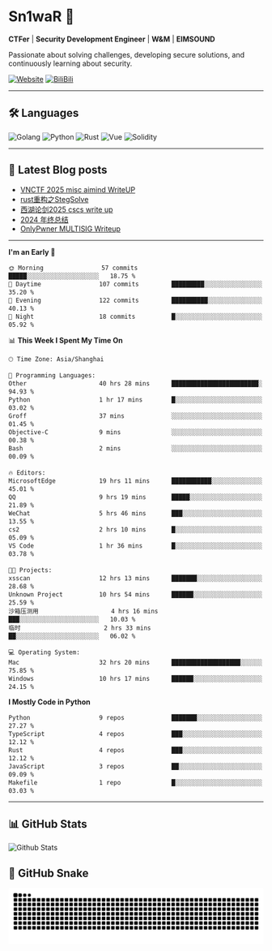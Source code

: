 # Sn1waR 👋

**CTFer** | **Security Development Engineer** | **W&M** | **EIMSOUND**

Passionate about solving challenges, developing secure solutions, and continuously learning about security.

[![Website](https://img.shields.io/website?url=https%3A%2F%2Fwww.snowywar.top)](https://www.snowywar.top) 
[![BiliBili](https://img.shields.io/badge/BiliBili-哔哩哔哩-00A1D6?style=flat&logo=bilibili&logoColor=white)](https://space.bilibili.com/8389161)  

---

## 🛠️ Languages
![Golang](https://img.shields.io/badge/-Golang-00ADD8?style=flat&logo=go&logoColor=white)
![Python](https://img.shields.io/badge/-Python-3776AB?style=flat&logo=python&logoColor=white)
![Rust](https://img.shields.io/badge/-Rust-000000?style=flat&logo=rust&logoColor=white)
![Vue](https://img.shields.io/badge/-Vue.js-4FC08D?style=flat&logo=vue.js&logoColor=white)
![Solidity](https://img.shields.io/badge/-Solidity-363636?style=flat&logo=solidity&logoColor=white)

---
## 📖 Latest Blog posts
<!-- BLOG-POST-LIST:START -->
- [VNCTF 2025 misc aimind WriteUP](https://www.snowywar.top/4546.html)
- [rust重构之StegSolve](https://www.snowywar.top/4541.html)
- [西湖论剑2025 cscs write up](https://www.snowywar.top/4527.html)
- [2024 年终总结](https://www.snowywar.top/4525.html)
- [OnlyPwner MULTISIG Writeup](https://www.snowywar.top/4507.html)
<!-- BLOG-POST-LIST:END -->
---
<!--START_SECTION:waka-->
**I'm an Early 🐤** 

```text
🌞 Morning                57 commits          █████░░░░░░░░░░░░░░░░░░░░   18.75 % 
🌆 Daytime                107 commits         █████████░░░░░░░░░░░░░░░░   35.20 % 
🌃 Evening                122 commits         ██████████░░░░░░░░░░░░░░░   40.13 % 
🌙 Night                  18 commits          █░░░░░░░░░░░░░░░░░░░░░░░░   05.92 % 
```


📊 **This Week I Spent My Time On** 

```text
🕑︎ Time Zone: Asia/Shanghai

💬 Programming Languages: 
Other                    40 hrs 28 mins      ████████████████████████░   94.93 % 
Python                   1 hr 17 mins        █░░░░░░░░░░░░░░░░░░░░░░░░   03.02 % 
Groff                    37 mins             ░░░░░░░░░░░░░░░░░░░░░░░░░   01.45 % 
Objective-C              9 mins              ░░░░░░░░░░░░░░░░░░░░░░░░░   00.38 % 
Bash                     2 mins              ░░░░░░░░░░░░░░░░░░░░░░░░░   00.09 % 

🔥 Editors: 
MicrosoftEdge            19 hrs 11 mins      ███████████░░░░░░░░░░░░░░   45.01 % 
QQ                       9 hrs 19 mins       █████░░░░░░░░░░░░░░░░░░░░   21.89 % 
WeChat                   5 hrs 46 mins       ███░░░░░░░░░░░░░░░░░░░░░░   13.55 % 
cs2                      2 hrs 10 mins       █░░░░░░░░░░░░░░░░░░░░░░░░   05.09 % 
VS Code                  1 hr 36 mins        █░░░░░░░░░░░░░░░░░░░░░░░░   03.78 % 

🐱‍💻 Projects: 
xsscan                   12 hrs 13 mins      ███████░░░░░░░░░░░░░░░░░░   28.68 % 
Unknown Project          10 hrs 54 mins      ██████░░░░░░░░░░░░░░░░░░░   25.59 % 
沙箱压测用                    4 hrs 16 mins       ███░░░░░░░░░░░░░░░░░░░░░░   10.03 % 
临时                       2 hrs 33 mins       ██░░░░░░░░░░░░░░░░░░░░░░░   06.02 % 

💻 Operating System: 
Mac                      32 hrs 20 mins      ███████████████████░░░░░░   75.85 % 
Windows                  10 hrs 17 mins      ██████░░░░░░░░░░░░░░░░░░░   24.15 % 
```

**I Mostly Code in Python** 

```text
Python                   9 repos             ███████░░░░░░░░░░░░░░░░░░   27.27 % 
TypeScript               4 repos             ███░░░░░░░░░░░░░░░░░░░░░░   12.12 % 
Rust                     4 repos             ███░░░░░░░░░░░░░░░░░░░░░░   12.12 % 
JavaScript               3 repos             ██░░░░░░░░░░░░░░░░░░░░░░░   09.09 % 
Makefile                 1 repo              █░░░░░░░░░░░░░░░░░░░░░░░░   03.03 % 
```




<!--END_SECTION:waka-->
---

## 📊 GitHub Stats
![Github Stats](https://github-readme-stats.vercel.app/api?username=jiayuqi7813&show_icons=true&theme=radical)

## 🐍 GitHub Snake
<picture>
  <source media="(prefers-color-scheme: dark)" srcset="https://raw.githubusercontent.com/jiayuqi7813/jiayuqi7813/output/github-contribution-grid-snake-dark.svg">
  <source media="(prefers-color-scheme: light)" srcset="https://raw.githubusercontent.com/jiayuqi7813/jiayuqi7813/output/github-contribution-grid-snake.svg">
  <img alt="github contribution grid snake animation" src="https://raw.githubusercontent.com/jiayuqi7813/jiayuqi7813/output/github-contribution-grid-snake.svg">
</picture>


